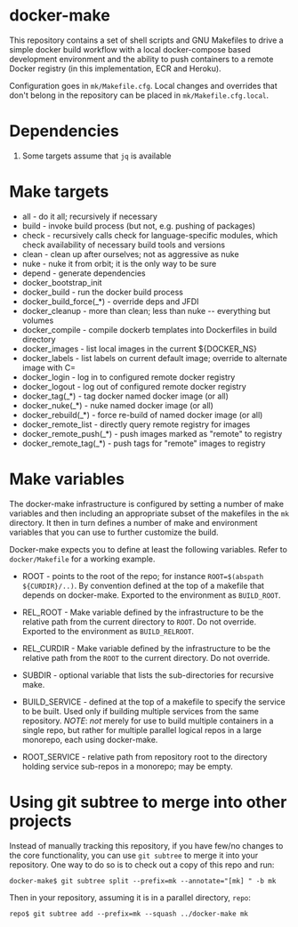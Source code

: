 # docker-make

This repository contains a set of shell scripts and GNU Makefiles to
drive a simple docker build workflow with a local docker-compose based
development environment and the ability to push containers to a remote
Docker registry (in this implementation, ECR and Heroku).

Configuration goes in ``mk/Makefile.cfg``.  Local changes and
overrides that don't belong in the repository can be placed in
``mk/Makefile.cfg.local``.

# Dependencies

1. Some targets assume that ``jq`` is available

# Make targets

- all		- do it all; recursively if necessary
- build		- invoke build process (but not, e.g. pushing of packages)
- check		- recursively calls check for language-specific modules, which check availability of necessary build tools and versions
- clean		- clean up after ourselves; not as aggressive as nuke
- nuke		- nuke it from orbit; it is the only way to be sure
- depend	- generate dependencies
- docker\_bootstrap\_init
- docker\_build	- run the docker build process
- docker\_build\_force(\_\*)	- override deps and JFDI
- docker\_cleanup	- more than clean; less than nuke -- everything but volumes
- docker\_compile	- compile dockerb templates into Dockerfiles in build directory
- docker\_images	- list local images in the current ${DOCKER\_NS}
- docker\_labels	- list labels on current default image; override to alternate image with C=<image-name>
- docker\_login		- log in to configured remote docker registry
- docker\_logout	- log out of configured remote docker registry
- docker\_tag(\_\*)	- tag docker named docker image (or all)
- docker\_nuke(\_\*)	- nuke named docker image (or all)
- docker\_rebuild(\_\*)	- force re-build of named docker image (or all)
- docker\_remote\_list	- directly query remote registry for images
- docker\_remote\_push(\_\*)	- push images marked as "remote" to registry
- docker\_remote\_tag(\_\*)	- push tags for "remote" images to registry

# Make variables

The docker-make infrastructure is configured by setting a number of
make variables and then including an appropriate subset of the makefiles
in the ``mk`` directory.  It then in turn defines a number of make and
environment variables that you can use to further customize the build.

Docker-make expects you to define at least the following variables.
Refer to ``docker/Makefile`` for a working example.

- ROOT - points to the root of the repo; for instance ``ROOT=$(abspath
${CURDIR}/..)``.  By convention defined at the top of a makefile that
depends on docker-make.  Exported to the environment as ``BUILD_ROOT``.

- REL_ROOT - Make variable defined by the infrastructure to be the
relative path from the current directory to ``ROOT``.  Do not override.
Exported to the environment as ``BUILD_RELROOT``.

- REL_CURDIR - Make variable defined by the infrastructure to be the
relative path from the ``ROOT`` to the current directory.  Do not
override.

- SUBDIR - optional variable that lists the sub-directories for recursive
make.

- BUILD_SERVICE - defined at the top of a makefile to specify the
service to be built.  Used only if building multiple services from
the same repository.  *NOTE*: *not* merely for use to build multiple
containers in a single repo, but rather for multiple parallel logical
repos in a large monorepo, each using docker-make.

- ROOT_SERVICE - relative path from repository root to the directory
holding service sub-repos in a monorepo; may be empty.

# Using git subtree to merge into other projects

Instead of manually tracking this repository, if you have few/no changes to
the core functionality, you can use ``git subtree`` to merge it into your
repository.  One way to do so is to check out a copy of this repo and run:

```
docker-make$ git subtree split --prefix=mk --annotate="[mk] " -b mk
```

Then in your repository, assuming it is in a parallel directory, ``repo``:

```
repo$ git subtree add --prefix=mk --squash ../docker-make mk
```
